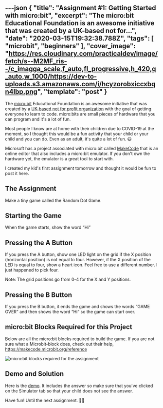 ---json
{
  "title": "Assignment #1: Getting Started with micro:bit",
  "excerpt": "The micro:bit Educational Foundation is an awesome initiative that was created by a UK-based not for...",
  "date": "2020-03-15T19:32:38.788Z",
  "tags": [
    "microbit",
    "beginners"
  ],
  "cover_image": "https://res.cloudinary.com/practicaldev/image/fetch/s--M2MF_ris--/c_imagga_scale,f_auto,fl_progressive,h_420,q_auto,w_1000/https://dev-to-uploads.s3.amazonaws.com/i/hcyzorobxiccxbqn4lbp.png",
  "template": "post"
}
---
The [micro:bit](https://microbit.org/) Educational Foundation is an awesome initiative that was created by a [UK-based not for profit organization](https://microbit.org/about/) with the goal of getting everyone to learn to code. micro:bits are small pieces of hardware that you can program and it's a lot of fun.

Most people I know are at home with their children due to COVID-19 at the moment, so I thought this would be a fun activity that your child or your child and you can do. Even as an adult, it's quite a lot of fun. 😃

Microsoft has a project associated with micro:bit called [MakeCode](https://makecode.microbit.org/#editor) that is an online editor that also includes a micro:bit emulator. If you don't own the hardware yet, the emulator is a great tool to start with.

I created my kid's first assignment tomorrow and thought it would be fun to post it here.

## The Assignment

Make a tiny game called the Random Dot Game.

## Starting the Game

When the game starts, show the word “Hi”

## Pressing the A Button

If you press the A button, show one LED light on the grid if the X position (horizontal position) is not equal to four. However, if the X position of the LED is equal to four, show a heart icon. Feel free to use a different number. I just happened to pick four.

Note: The grid positions go from 0-4 for the X and Y positions.

## Pressing the B Button

If you press the B button, it ends the game and shows the words “GAME OVER” and then shows the word “Hi” so the game can start over.

## micro:bit Blocks Required for this Project

Below are all the micro:bit blocks required to build the game. If you are not sure what a Microbit-block does, check out their help, https://makecode.microbit.org/reference

![micro:bit blocks required for the assignment](https://dev-to-uploads.s3.amazonaws.com/i/nqw1odtqiy60zfjzmm4u.png)

## Demo and Solution

Here is the [demo](https://makecode.microbit.org/_9zKDVEg1cCP3). It includes the answer so make sure that you've clicked on the Simulator tab so that your child does not see the answer.

Have fun! Until the next assignment. 👋🏻

